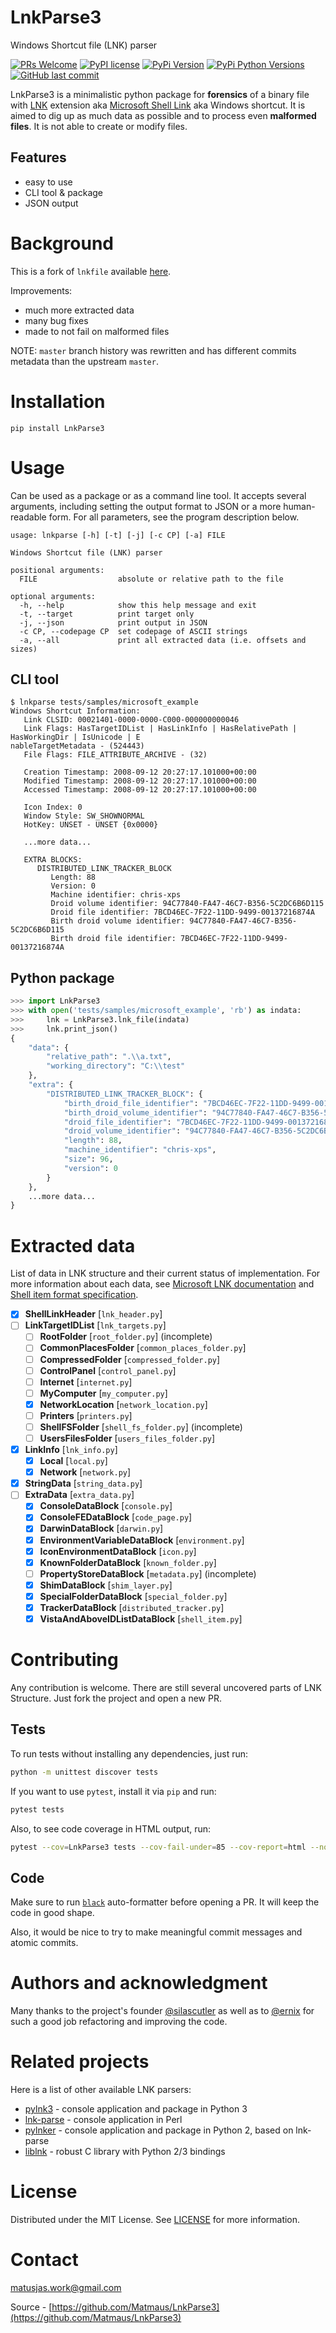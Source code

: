 # LnkParse3

Windows Shortcut file (LNK) parser

[![PRs Welcome](https://img.shields.io/badge/PRs-welcome-brightgreen.svg?style=for-the-badge)](http://makeapullrequest.com)
[![PyPI license](https://img.shields.io/pypi/l/LnkParse3.svg?style=for-the-badge)](https://github.com/Matmaus/LnkParse3/blob/master/LICENSE)
[![PyPi Version](https://img.shields.io/pypi/v/LnkParse3.svg?style=for-the-badge)](https://pypi.python.org/pypi/LnkParse3/)
[![PyPi Python Versions](https://img.shields.io/pypi/pyversions/LnkParse3.svg?style=for-the-badge)](https://pypi.python.org/pypi/LnkParse3/)
[![GitHub last commit](https://img.shields.io/github/last-commit/Matmaus/LnkParse3.svg?style=for-the-badge)](https://github.com/Matmaus/LnkParse3/commits/master)

LnkParse3 is a minimalistic python package for **forensics** of a binary file with [LNK](https://fileinfo.com/extension/lnk) extension aka [Microsoft Shell Link](https://docs.microsoft.com/en-us/openspecs/windows_protocols/ms-shllink/16cb4ca1-9339-4d0c-a68d-bf1d6cc0f943) aka Windows shortcut. It is aimed to dig up as much data as possible and to process even **malformed files**. It is not able to create or modify files.

## Features

- easy to use
- CLI tool & package
- JSON output

# Background

This is a fork of `lnkfile` available [here](https://github.com/silascutler/LnkParse).

Improvements:

- much more extracted data
- many bug fixes
- made to not fail on malformed files

NOTE: `master` branch history was rewritten and has different commits metadata than the upstream `master`.

# Installation

```
pip install LnkParse3
```

# Usage

Can be used as a package or as a command line tool. It accepts several arguments, including setting the output format to JSON or a more human-readable form. For all parameters, see the program description below.

```
usage: lnkparse [-h] [-t] [-j] [-c CP] [-a] FILE

Windows Shortcut file (LNK) parser

positional arguments:
  FILE                  absolute or relative path to the file

optional arguments:
  -h, --help            show this help message and exit
  -t, --target          print target only
  -j, --json            print output in JSON
  -c CP, --codepage CP  set codepage of ASCII strings
  -a, --all             print all extracted data (i.e. offsets and sizes)
```

## CLI tool

```console
$ lnkparse tests/samples/microsoft_example
Windows Shortcut Information:
   Link CLSID: 00021401-0000-0000-C000-000000000046
   Link Flags: HasTargetIDList | HasLinkInfo | HasRelativePath | HasWorkingDir | IsUnicode | E
nableTargetMetadata - (524443)
   File Flags: FILE_ATTRIBUTE_ARCHIVE - (32)

   Creation Timestamp: 2008-09-12 20:27:17.101000+00:00
   Modified Timestamp: 2008-09-12 20:27:17.101000+00:00
   Accessed Timestamp: 2008-09-12 20:27:17.101000+00:00

   Icon Index: 0
   Window Style: SW_SHOWNORMAL
   HotKey: UNSET - UNSET {0x0000}

   ...more data...

   EXTRA BLOCKS:
      DISTRIBUTED_LINK_TRACKER_BLOCK
         Length: 88
         Version: 0
         Machine identifier: chris-xps
         Droid volume identifier: 94C77840-FA47-46C7-B356-5C2DC6B6D115
         Droid file identifier: 7BCD46EC-7F22-11DD-9499-00137216874A
         Birth droid volume identifier: 94C77840-FA47-46C7-B356-5C2DC6B6D115
         Birth droid file identifier: 7BCD46EC-7F22-11DD-9499-00137216874A
```

## Python package

```python
>>> import LnkParse3
>>> with open('tests/samples/microsoft_example', 'rb') as indata:
>>> 	lnk = LnkParse3.lnk_file(indata)
>>> 	lnk.print_json()
{
	"data": {
        "relative_path": ".\\a.txt",
        "working_directory": "C:\\test"
    },
    "extra": {
        "DISTRIBUTED_LINK_TRACKER_BLOCK": {
            "birth_droid_file_identifier": "7BCD46EC-7F22-11DD-9499-00137216874A",
            "birth_droid_volume_identifier": "94C77840-FA47-46C7-B356-5C2DC6B6D115",
            "droid_file_identifier": "7BCD46EC-7F22-11DD-9499-00137216874A",
            "droid_volume_identifier": "94C77840-FA47-46C7-B356-5C2DC6B6D115",
            "length": 88,
            "machine_identifier": "chris-xps",
            "size": 96,
            "version": 0
        }
    },
	...more data...
}
```

# Extracted data

List of data in LNK structure and their current status of implementation.
For more information about each data, see [Microsoft LNK documentation](https://docs.microsoft.com/en-us/openspecs/windows_protocols/ms-shllink/16cb4ca1-9339-4d0c-a68d-bf1d6cc0f943) and [Shell item format specification](https://github.com/libyal/libfwsi/blob/main/documentation/Windows%20Shell%20Item%20format.asciidoc).

- [x] **ShellLinkHeader** [`lnk_header.py`]
- [ ] **LinkTargetIDList** [`lnk_targets.py`]
  - [ ] **RootFolder** [`root_folder.py`] (incomplete)
  - [ ] **CommonPlacesFolder** [`common_places_folder.py`]
  - [ ] **CompressedFolder** [`compressed_folder.py`]
  - [ ] **ControlPanel** [`control_panel.py`]
  - [ ] **Internet** [`internet.py`]
  - [ ] **MyComputer** [`my_computer.py`]
  - [x] **NetworkLocation** [`network_location.py`]
  - [ ] **Printers** [`printers.py`]
  - [ ] **ShellFSFolder** [`shell_fs_folder.py`] (incomplete)
  - [ ] **UsersFilesFolder** [`users_files_folder.py`]
- [x] **LinkInfo** [`lnk_info.py`]
  - [x] **Local** [`local.py`]
  - [x] **Network** [`network.py`]
- [x] **StringData** [`string_data.py`]
- [ ] **ExtraData** [`extra_data.py`]
  - [x] **ConsoleDataBlock** [`console.py`]
  - [x] **ConsoleFEDataBlock** [`code_page.py`]
  - [x] **DarwinDataBlock** [`darwin.py`]
  - [x] **EnvironmentVariableDataBlock** [`environment.py`]
  - [x] **IconEnvironmentDataBlock** [`icon.py`]
  - [x] **KnownFolderDataBlock** [`known_folder.py`]
  - [ ] **PropertyStoreDataBlock** [`metadata.py`] (incomplete)
  - [x] **ShimDataBlock** [`shim_layer.py`]
  - [x] **SpecialFolderDataBlock** [`special_folder.py`]
  - [x] **TrackerDataBlock** [`distributed_tracker.py`]
  - [x] **VistaAndAboveIDListDataBlock** [`shell_item.py`]

# Contributing

Any contribution is welcome. There are still several uncovered parts of LNK Structure. Just fork the project and open a new PR.

## Tests

To run tests without installing any dependencies, just run:

```sh
python -m unittest discover tests
```

If you want to use `pytest`, install it via `pip` and run:

```sh
pytest tests
```

Also, to see code coverage in HTML output, run:

```sh
pytest --cov=LnkParse3 tests --cov-fail-under=85 --cov-report=html --no-cov-on-fail
```

## Code

Make sure to run [`black`](https://pypi.org/project/black/) auto-formatter before opening a PR. It will keep the code in good shape.

Also, it would be nice to try to make meaningful commit messages and atomic commits.

# Authors and acknowledgment

Many thanks to the project's founder [@silascutler](https://github.com/silascutler) as well as to [@ernix](https://github.com/ernix) for such a good job refactoring and improving the code.

# Related projects

Here is a list of other available LNK parsers:

- [pylnk3](https://github.com/strayge/pylnk) - console application and package in Python 3
- [lnk-parse](https://github.com/lcorbasson/lnk-parse) - console application in Perl
- [pylnker](https://github.com/HarmJ0y/pylnker) - console application and package in Python 2, based on lnk-parse
- [liblnk](https://github.com/libyal/liblnk) - robust C library with Python 2/3 bindings

# License

Distributed under the MIT License. See [LICENSE](https://github.com/Matmaus/LnkParse3/blob/master/LICENSE) for more information.

# Contact

[matusjas.work@gmail.com](mailto:matusjas.work@gmail.com)

Source - [https://github.com/Matmaus/LnkParse3](https://github.com/Matmaus/LnkParse3)
